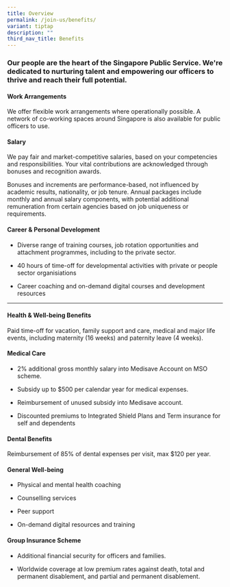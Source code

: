 ```yaml
---
title: Overview
permalink: /join-us/benefits/
variant: tiptap
description: ""
third_nav_title: Benefits
---
```

<h3>Our people are the heart of the Singapore Public Service. We're dedicated to nurturing talent and empowering our officers to thrive and reach their full potential.</h3>
<h4><strong>Work Arrangements</strong></h4>
<p>We offer flexible work arrangements where operationally possible. A network
of co-working spaces around Singapore is also available for public officers
to use.</p>
<h4><strong>Salary</strong></h4>
<p>We pay fair and market-competitive salaries, based on your competencies
and responsibilities. Your vital contributions are acknowledged through
bonuses and recognition awards.</p>
<p>Bonuses and increments are performance-based, not influenced by academic
results, nationality, or job tenure. Annual packages include monthly and
annual salary components, with potential additional remuneration from certain
agencies based on job uniqueness or requirements.</p>
<h4><strong>Career &amp; Personal Development</strong></h4>
<ul>
<li>
<p>Diverse range of training courses, job rotation opportunities and attachment
programmes, including to the private sector.</p>
</li>
<li>
<p>40 hours of time-off for developmental activities with private or people
sector organisiations&nbsp;</p>
</li>
<li>
<p>Career coaching and on-demand digital courses and development resources</p>
</li>
</ul>
<hr>
<h4><strong>Health &amp; Well-being Benefits</strong></h4>
<p>Paid time-off for vacation, family support and care, medical and major
life events, including maternity (16 weeks) and paternity leave (4 weeks).</p>
<h4><strong>Medical Care</strong></h4>
<ul>
<li>
<p>2% additional gross monthly salary into Medisave Account on MSO scheme.</p>
</li>
<li>
<p>Subsidy up to $500 per calendar year for medical expenses.</p>
</li>
<li>
<p>Reimbursement of unused subsidy into Medisave account.</p>
</li>
<li>
<p>Discounted premiums to Integrated Shield Plans and Term insurance for
self and dependents</p>
</li>
</ul>
<h4><strong>Dental Benefits</strong></h4>
<p>Reimbursement of 85% of dental expenses per visit, max $120 per year.</p>
<h4><strong>General Well-being</strong></h4>
<ul>
<li>
<p>Physical and mental health coaching</p>
</li>
<li>
<p>Counselling services</p>
</li>
<li>
<p>Peer support</p>
</li>
<li>
<p>On-demand digital resources and training</p>
</li>
</ul>
<h4><strong>Group Insurance Scheme</strong></h4>
<ul>
<li>
<p>Additional financial security for officers and families.</p>
</li>
<li>
<p>Worldwide coverage at low premium rates against death, total and permanent
disablement, and partial and permanent disablement.</p>
</li>
</ul>
<p></p>